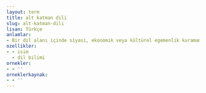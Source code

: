 ```yaml
---
layout: term
title: alt katman dili
slug: alt-katman-dili
lisan: Türkçe
anlamlar:
- Bir dil alanı içinde siyasi, ekonomik veya kültürel egemenlik kuramamış dil
ozellikler:
- - isim
  - dil bilimi
ornekler:
- - ''
orneklerkaynak:
- - ''
---
```

